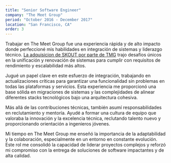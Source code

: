 ```yaml
---
title: "Senior Software Engineer"
company: "The Meet Group"
period: "October 2016 - December 2017"
location: "San Francisco, CA"
order: 3
---
```


Trabajar en The Meet Group fue una experiencia rápida y de alto impacto donde perfeccioné mis habilidades en integración de sistemas y liderazgo técnico. [La adquisicion de SKOUT por parte de TMG](https://www.themeetgroup.com/blog/the-meet-group-acquires-skout) trajo desafíos únicos en la unificación y renovación de sistemas para cumplir con requisitos de rendimiento y escalabilidad más altos.

Jugué un papel clave en este esfuerzo de integración, trabajando en actualizaciones críticas para garantizar una funcionalidad sin problemas en todas las plataformas y servicios. Esta experiencia me proporcionó una base sólida en migraciones de sistemas y las complejidades de alinear diferentes stacks tecnológicos bajo una arquitectura cohesiva.

Más allá de las contribuciones técnicas, también asumí responsabilidades en reclutamiento y mentoría. Ayudé a formar una cultura de equipo que valoraba la innovación y la excelencia técnica, reclutando talento nuevo y proporcionando orientación a ingenieros jóvenes.

Mi tiempo en The Meet Group me enseñó la importancia de la adaptabilidad y la colaboración, especialmente en un entorno en constante evolución. Este rol me consolidó la capacidad de liderar proyectos complejos y reforzó mi compromiso con la entrega de soluciones de software impactantes y de alta calidad.